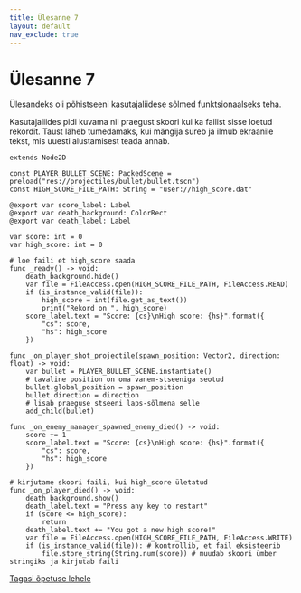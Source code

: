 ```yaml
---
title: Ülesanne 7
layout: default
nav_exclude: true
---
```


# Ülesanne 7

Ülesandeks oli põhistseeni kasutajaliidese sõlmed funktsionaalseks teha.

Kasutajaliides pidi kuvama nii praegust skoori kui ka failist sisse loetud rekordit. Taust läheb tumedamaks, kui mängija sureb ja ilmub ekraanile tekst, mis uuesti alustamisest teada annab.

```gdscript
extends Node2D

const PLAYER_BULLET_SCENE: PackedScene = preload("res://projectiles/bullet/bullet.tscn")
const HIGH_SCORE_FILE_PATH: String = "user://high_score.dat"

@export var score_label: Label
@export var death_background: ColorRect
@export var death_label: Label

var score: int = 0
var high_score: int = 0

# loe faili et high_score saada
func _ready() -> void:
	death_background.hide()
	var file = FileAccess.open(HIGH_SCORE_FILE_PATH, FileAccess.READ)
	if (is_instance_valid(file)):
		high_score = int(file.get_as_text())
		print("Rekord on ", high_score)
	score_label.text = "Score: {cs}\nHigh score: {hs}".format({
		"cs": score,
		"hs": high_score
	})

func _on_player_shot_projectile(spawn_position: Vector2, direction: float) -> void:
	var bullet = PLAYER_BULLET_SCENE.instantiate()
	# tavaline position on oma vanem-stseeniga seotud
	bullet.global_position = spawn_position
	bullet.direction = direction
	# lisab praeguse stseeni laps-sõlmena selle
	add_child(bullet)

func _on_enemy_manager_spawned_enemy_died() -> void:
	score += 1
	score_label.text = "Score: {cs}\nHigh score: {hs}".format({
		"cs": score,
		"hs": high_score
	})

# kirjutame skoori faili, kui high_score ületatud
func _on_player_died() -> void:
	death_background.show()
	death_label.text = "Press any key to restart"
	if (score <= high_score):
		return
	death_label.text += "You got a new high score!"
	var file = FileAccess.open(HIGH_SCORE_FILE_PATH, FileAccess.WRITE)
	if (is_instance_valid(file)): # kontrollib, et fail eksisteerib
		file.store_string(String.num(score)) # muudab skoori ümber stringiks ja kirjutab faili
```

[Tagasi õpetuse lehele](../laskur-2.0/skoor#ülesanne-7)